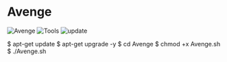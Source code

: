 # Avenge


![Avenge](https://user-images.githubusercontent.com/76620513/112361669-a7821e80-8cf9-11eb-802d-4aa2c9086975.png)
![Tools](https://user-images.githubusercontent.com/76620513/112361707-b10b8680-8cf9-11eb-9206-ddc5669e047e.png)
![update](https://user-images.githubusercontent.com/76620513/112361730-b7016780-8cf9-11eb-9205-6f2f03de6386.png)

$ apt-get update
$ apt-get upgrade -y
$ cd Avenge
$ chmod +x Avenge.sh
$ ./Avenge.sh
